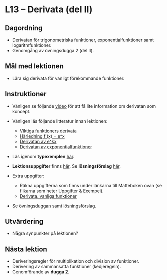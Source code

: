 # L13 – Derivata (del II)

## Dagordning
* Derivatan för trigonometriska funktioner, exponentialfunktioner samt logaritmfunktioner.
* Genomgång av övningsdugga 2 (del II).

## Mål med lektionen
* Lära sig derivata för vanligt förekommande funktioner.

## Instruktioner
* Vänligen se följande [video](https://www.youtube.com/watch?v=N2PpRnFqnqY) för att få lite information om derivatan som koncept.

* Vänligen läs följande litteratur innan lektionen:
    * [Viktiga funktioners derivata](https://www.matteboken.se/lektioner/matte-4/derivata-och-differentialekvationer/nagra-viktiga-funktioners-derivata)
    * [Härledning f'(x) = e^x](https://www.matteboken.se/lektioner/matte-3/derivata/harledning-f-x-e-x)
    * [Derivatan av e^kx](https://www.matteboken.se/lektioner/matte-3/derivata/derivatan-av-e-kx)
    * [Derivatan av exponentialfunktioner](https://www.matteboken.se/lektioner/matte-3/derivata/exponentialfunktioner)

* Läs igenom **typexemplen** [här](./docs/L13_examples.pdf).
* **Lektionsuppgifter** finns [här](./docs/L13_exercises.md). Se **lösningsförslag** [här](./docs/L13_solutions.md).

* Extra uppgifter: 
    * Räkna uppgifterna som finns under länkarna till Matteboken ovan (se flikarna som heter Uppgifter & Exempel).
    * [Derivata, vanliga funktioner](./docs/L13_derivative_common_functions.pdf)

* Se [övningsduggan](../L12/docs/practice_test/questions.pdf) samt [lösningsförslag](../L12/docs/practice_test/solutions.pdf).

## Utvärdering
* Några synpunkter på lektionen?

## Nästa lektion
* Deriveringsregler för multiplikation och division av funktioner.
* Derivering av sammansatta funktioner (kedjeregeln).
* Genomförande av **dugga 2**.